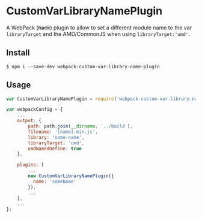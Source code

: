 # CustomVarLibraryNamePlugin

A WebPack (~~hack~~) plugin to allow to set a different module name to the var `libraryTarget` and the AMD/CommonJS when using `libraryTarget:'umd'`.

## Install

```
$ npm i --save-dev webpack-custom-var-library-name-plugin
```

## Usage

```js
var CustomVarLibraryNamePlugin = require('webpack-custom-var-library-name-plugin');

var webpackConfig = {
    ...
    output: {
        path: path.join(__dirname, '../build'),
        filename: '[name].min.js',
        library: 'some-name',
        libraryTarget: 'umd',
        umdNamedDefine: true
    },

    plugins: [
        ...
        new CustomVarLibraryNamePlugin({
          name: 'someName'
        }),
        ...
    ],
    ...
};
